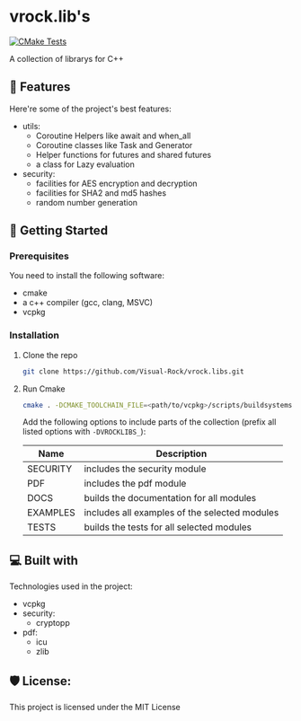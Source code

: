 # vrock.lib's

[![CMake Tests](https://github.com/Visual-Rock/vrock.libs/actions/workflows/CMake-Tests.yml/badge.svg)](https://github.com/Visual-Rock/vrock.libs/actions/workflows/CMake-Tests.yml)

A collection of librarys for C++

## 🧐 Features

Here're some of the project's best features:

- utils:
    * Coroutine Helpers like await and when\_all
    * Coroutine classes like Task and Generator
    * Helper functions for futures and shared futures
    * a class for Lazy evaluation
- security:
    * facilities for AES encryption and decryption
    * facilities for SHA2 and md5 hashes
    * random number generation

## 🚀 Getting Started

### Prerequisites

You need to install the following software:

* cmake
* a c++ compiler (gcc, clang, MSVC)
* vcpkg

### Installation

1. Clone the repo
   ```sh
   git clone https://github.com/Visual-Rock/vrock.libs.git
   ```

2. Run Cmake
   ```sh
   cmake . -DCMAKE_TOOLCHAIN_FILE=<path/to/vcpkg>/scripts/buildsystems/vcpkg.cmake
   ```

   Add the following options to include parts of the collection
   (prefix all listed options with `-DVROCKLIBS_`):

   | Name     | Description                                   |
   |----------|-----------------------------------------------|
   | SECURITY | includes the security module                  |
   | PDF      | includes the pdf module                       |
   | DOCS     | builds the documentation for all modules      |
   | EXAMPLES | includes all examples of the selected modules |
   | TESTS    | builds the tests for all selected modules     |

## 💻 Built with

Technologies used in the project:

* vcpkg
* security:
    * cryptopp
* pdf:
    * icu
    * zlib

## 🛡️ License:

This project is licensed under the MIT License